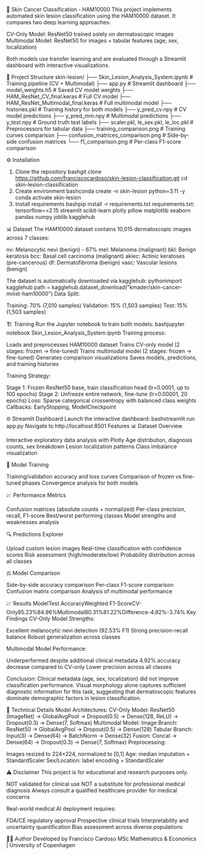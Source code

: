 🔬 Skin Cancer Classification - HAM10000
This project implements automated skin lesion classification using the HAM10000 dataset.
It compares two deep learning approaches:

CV-Only Model: ResNet50 trained solely on dermatoscopic images
Multimodal Model: ResNet50 for images + tabular features (age, sex, localization)

Both models use transfer learning and are evaluated through a Streamlit dashboard with interactive visualizations.

📂 Project Structure
skin-lesion/
├── Skin_Lesion_Analysis_System.ipynb    # Training pipeline (CV + Multimodal)
├── app.py                                # Streamlit dashboard
├── model_weights.h5                      # Saved CV model weights
├── HAM_ResNet_CV_final.keras            # Full CV model
├── HAM_ResNet_Multimodal_final.keras    # Full multimodal model
├── histories.pkl                         # Training history for both models
├── y_pred_cv.npy                        # CV model predictions
├── y_pred_mm.npy                        # Multimodal predictions
├── y_test.npy                           # Ground truth test labels
├── scaler.pkl, le_sex.pkl, le_loc.pkl   # Preprocessors for tabular data
├── training_comparison.png               # Training curves comparison
├── confusion_matrices_comparison.png     # Side-by-side confusion matrices
└── f1_comparison.png                    # Per-class F1-score comparison

⚙️ Installation
1. Clone the repository
bashgit clone https://github.com/franciscocardoso/skin-lesion-classification.git
cd skin-lesion-classification
2. Create environment
bashconda create -n skin-lesion python=3.11 -y
conda activate skin-lesion
3. Install requirements
bashpip install -r requirements.txt
requirements.txt:
tensorflow==2.15
streamlit
scikit-learn
plotly
pillow
matplotlib
seaborn
pandas
numpy
joblib
kagglehub

📊 Dataset
The HAM10000 dataset contains 10,015 dermatoscopic images across 7 classes:

nv: Melanocytic nevi (benign) - 67%
mel: Melanoma (malignant)
bkl: Benign keratosis
bcc: Basal cell carcinoma (malignant)
akiec: Actinic keratoses (pre-cancerous)
df: Dermatofibroma (benign)
vasc: Vascular lesions (benign)

The dataset is automatically downloaded via kagglehub:
pythonimport kagglehub
path = kagglehub.dataset_download("kmader/skin-cancer-mnist-ham10000")
Data Split:

Training: 70% (7,010 samples)
Validation: 15% (1,503 samples)
Test: 15% (1,503 samples)


🏗️ Training
Run the Jupyter notebook to train both models:
bashjupyter notebook Skin_Lesion_Analysis_System.ipynb
Training process:

Loads and preprocesses HAM10000 dataset
Trains CV-only model (2 stages: frozen → fine-tuned)
Trains multimodal model (2 stages: frozen → fine-tuned)
Generates comparison visualizations
Saves models, predictions, and training histories

Training Strategy:

Stage 1: Frozen ResNet50 base, train classification head (lr=0.0001, up to 100 epochs)
Stage 2: Unfreeze entire network, fine-tune (lr=0.00001, 20 epochs)
Loss: Sparse categorical crossentropy with balanced class weights
Callbacks: EarlyStopping, ModelCheckpoint


🌐 Streamlit Dashboard
Launch the interactive dashboard:
bashstreamlit run app.py
Navigate to http://localhost:8501
Features
📊 Dataset Overview

Interactive exploratory data analysis with Plotly
Age distribution, diagnosis counts, sex breakdown
Lesion localization patterns
Class imbalance visualization

🎯 Model Training

Training/validation accuracy and loss curves
Comparison of frozen vs fine-tuned phases
Convergence analysis for both models

📈 Performance Metrics

Confusion matrices (absolute counts + normalized)
Per-class precision, recall, F1-score
Best/worst performing classes
Model strengths and weaknesses analysis

🔍 Predictions Explorer

Upload custom lesion images
Real-time classification with confidence scores
Risk assessment (high/moderate/low)
Probability distribution across all classes

⚖️ Model Comparison

Side-by-side accuracy comparison
Per-class F1-score comparison
Confusion matrix comparison
Analysis of multimodal performance


📈 Results
ModelTest AccuracyWeighted F1-ScoreCV-Only85.23%84.96%Multimodal80.31%81.22%Difference-4.92%-3.74%
Key Findings
CV-Only Model Strengths:

Excellent melanocytic nevi detection (92.53% F1)
Strong precision-recall balance
Robust generalization across classes

Multimodal Model Performance:

Underperformed despite additional clinical metadata
4.92% accuracy decrease compared to CV-only
Lower precision across all classes

Conclusion:
Clinical metadata (age, sex, localization) did not improve classification performance. Visual morphology alone captures sufficient diagnostic information for this task, suggesting that dermatoscopic features dominate demographic factors in lesion classification.

🔧 Technical Details
Model Architectures:
CV-Only Model:
ResNet50 (ImageNet) → GlobalAvgPool → Dropout(0.5) → 
Dense(128, ReLU) → Dropout(0.3) → Dense(7, Softmax)
Multimodal Model:
Image Branch: ResNet50 → GlobalAvgPool → Dropout(0.5) → Dense(128)
Tabular Branch: Input(3) → Dense(64) → BatchNorm → Dense(32)
Fusion: Concat → Dense(64) → Dropout(0.3) → Dense(7, Softmax)
Preprocessing:

Images resized to 224×224, normalized to [0,1]
Age: median imputation + StandardScaler
Sex/Location: label encoding + StandardScaler


⚠️ Disclaimer
This project is for educational and research purposes only.

NOT validated for clinical use
NOT a substitute for professional medical diagnosis
Always consult a qualified healthcare provider for medical concerns

Real-world medical AI deployment requires:

FDA/CE regulatory approval
Prospective clinical trials
Interpretability and uncertainty quantification
Bias assessment across diverse populations





👨‍💻 Author
Developed by Francisco Cardoso
MSc Mathematics & Economics | University of Copenhagen
